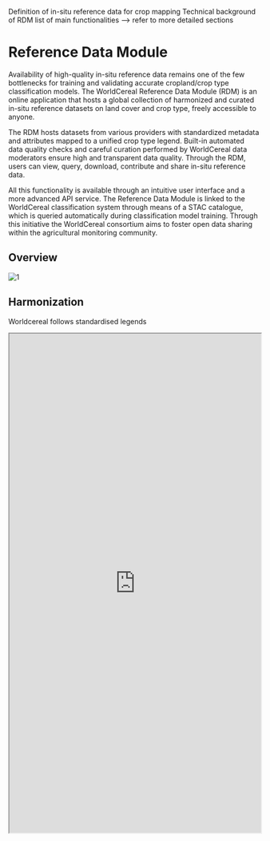 Definition of in-situ reference data for crop mapping
Technical background of RDM
list of main functionalities --> refer to more detailed sections

# Reference Data Module

Availability of high-quality in-situ reference data remains one of the few bottlenecks for training and validating accurate cropland/crop type classification models. The WorldCereal Reference Data Module (RDM) is an online application that hosts a global collection of harmonized and curated in-situ reference datasets on land cover and crop type, freely accessible to anyone.   

The RDM hosts datasets from various providers with standardized metadata and attributes mapped to a unified crop type legend. Built-in automated data quality checks and careful curation performed by WorldCereal data moderators ensure high and transparent data quality. Through the RDM, users can view, query, download, contribute and share in-situ reference data.  

All this functionality is available through an intuitive user interface and a more advanced API service. The Reference Data Module is linked to the WorldCereal classification system through means of a STAC catalogue, which is queried automatically during classification model training. Through this initiative the WorldCereal consortium aims to foster open data sharing within the agricultural monitoring community.  


## Overview
![1](https://github.com/user-attachments/assets/24bbdee1-316c-4fe0-9c4f-e8ac7d1160b2)

## Harmonization

Worldcereal follows standardised legends


<iframe src="https://ewoc-rdm-ui.iiasa.ac.at/details/WorldCereal_crop_legend_ui_v2_20240709.pdf" width="100%" height="1000px"></iframe>


